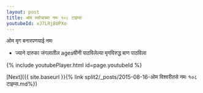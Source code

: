 ```yaml
---
layout: post
title: ओम स्तोत्राच्या नमः १०८ टाइम्स
youtubeId: xJ7LRj8UPXo
---
```

 
 
 ओम मृग बनारपणयाई नमः  
 
 -  ज्याने दारुका जंगलातील agesषींनी पाठविलेल्या मृगविरुद्ध बाण पाठविला 
 
  
 
  
 
 
 
 
 
 


{% include youtubePlayer.html id=page.youtubeId %}
 
[Next]({{ site.baseurl }}{% link  split2/_posts/2015-08-16-ओम विश्वरीतसे नमः १०८ टाइम्स.md%})
 
